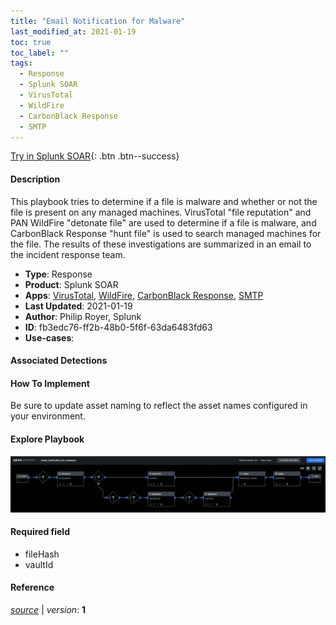 ```yaml
---
title: "Email Notification for Malware"
last_modified_at: 2021-01-19
toc: true
toc_label: ""
tags:
  - Response
  - Splunk SOAR
  - VirusTotal
  - WildFire
  - CarbonBlack Response
  - SMTP
---
```


[Try in Splunk SOAR](https://www.splunk.com/en_us/software/splunk-security-orchestration-and-automation.html){: .btn .btn--success}

#### Description

This playbook tries to determine if a file is malware and whether or not the file is present on any managed machines. VirusTotal &#34;file reputation&#34; and PAN WildFire &#34;detonate file&#34; are used to determine if a file is malware, and CarbonBlack Response &#34;hunt file&#34; is used to search managed machines for the file. The results of these investigations are summarized in an email to the incident response team.

- **Type**: Response
- **Product**: Splunk SOAR
- **Apps**: [VirusTotal](https://splunkbase.splunk.com/apps?keyword=virustotal&filters=product%3Asoar), [WildFire](https://splunkbase.splunk.com/apps?keyword=wildfire&filters=product%3Asoar), [CarbonBlack Response](https://splunkbase.splunk.com/apps?keyword=carbonblack+response&filters=product%3Asoar), [SMTP](https://splunkbase.splunk.com/apps?keyword=smtp&filters=product%3Asoar)
- **Last Updated**: 2021-01-19
- **Author**: Philip Royer, Splunk
- **ID**: fb3edc76-ff2b-48b0-5f6f-63da6483fd63
- **Use-cases**:

#### Associated Detections


#### How To Implement
Be sure to update asset naming to reflect the asset names configured in your environment.


#### Explore Playbook

![explore](https://raw.githubusercontent.com/splunk/security_content/develop/playbooks/email_notification_for_malware.png)

#### Required field
* fileHash
* vaultId


#### Reference



[*source*](https://github.com/splunk/security_content/tree/develop/playbooks/email_notification_for_malware.yml) \| *version*: **1**